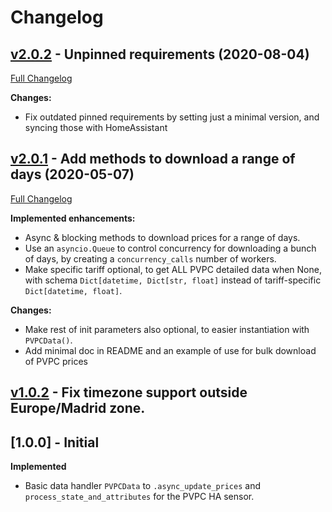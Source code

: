 # Changelog

## [v2.0.2](https://github.com/azogue/aiopvpc/tree/v2.0.2) - Unpinned requirements (2020-08-04)

[Full Changelog](https://github.com/azogue/aiopvpc/compare/v2.0.1...v2.0.2)

**Changes:**

- Fix outdated pinned requirements by setting just a minimal version, and syncing those with HomeAssistant

## [v2.0.1](https://github.com/azogue/aiopvpc/tree/v2.0.1) - Add methods to download a range of days (2020-05-07)

[Full Changelog](https://github.com/azogue/aiopvpc/compare/v1.0.2...v2.0.1)

**Implemented enhancements:**

- Async & blocking methods to download prices for a range of days.
- Use an `asyncio.Queue` to control concurrency for downloading a bunch of days, by creating a `concurrency_calls` number of workers.
- Make specific tariff optional, to get ALL PVPC detailed data when None, with schema `Dict[datetime, Dict[str, float]` instead of tariff-specific `Dict[datetime, float]`.

**Changes:**

- Make rest of init parameters also optional, to easier instantiation with `PVPCData()`.
- Add minimal doc in README and an example of use for bulk download of PVPC prices

## [v1.0.2](https://github.com/azogue/aiopvpc/tree/v1.0.2) - Fix timezone support outside Europe/Madrid zone.

## [1.0.0] - Initial

**Implemented**

- Basic data handler `PVPCData` to `.async_update_prices` and `process_state_and_attributes` for the PVPC HA sensor.
